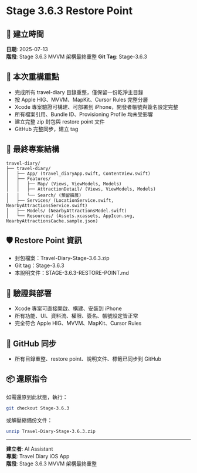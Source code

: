 # Stage 3.6.3 Restore Point

## 📅 建立時間
**日期**: 2025-07-13  
**階段**: Stage 3.6.3 MVVM 架構最終重整
**Git Tag**: Stage-3.6.3

## 🎯 本次重構重點
- 完成所有 travel-diary 目錄重整，僅保留一份乾淨主目錄
- 按 Apple HIG、MVVM、MapKit、Cursor Rules 完整分層
- Xcode 專案驗證可構建、可部署到 iPhone，開發者帳號與簽名設定完整
- 所有檔案引用、Bundle ID、Provisioning Profile 均未受影響
- 建立完整 zip 封包與 restore point 文件
- GitHub 完整同步，建立 tag

## 📁 最終專案結構
```
travel-diary/
├── travel-diary/
│   ├── App/ (travel_diaryApp.swift, ContentView.swift)
│   ├── Features/
│   │   ├── Map/ (Views, ViewModels, Models)
│   │   ├── AttractionDetail/ (Views, ViewModels, Models)
│   │   └── Search/ (預留擴展)
│   ├── Services/ (LocationService.swift, NearbyAttractionsService.swift)
│   ├── Models/ (NearbyAttractionsModel.swift)
│   └── Resources/ (Assets.xcassets, AppIcon.svg, NearbyAttractionsCache.sample.json)
```

## 🛡️ Restore Point 資訊
- 封包檔案：Travel-Diary-Stage-3.6.3.zip
- Git tag：Stage-3.6.3
- 本說明文件：STAGE-3.6.3-RESTORE-POINT.md

## 🚀 驗證與部署
- Xcode 專案可直接開啟、構建、安裝到 iPhone
- 所有功能、UI、資料流、權限、簽名、帳號設定皆正常
- 完全符合 Apple HIG、MVVM、MapKit、Cursor Rules

## 🔄 GitHub 同步
- 所有目錄重整、restore point、說明文件、標籤已同步到 GitHub

## 📦 還原指令
如需還原到此狀態，執行：
```bash
git checkout Stage-3.6.3
```
或解壓縮備份文件：
```bash
unzip Travel-Diary-Stage-3.6.3.zip
```

---
**建立者**: AI Assistant  
**專案**: Travel Diary iOS App  
**階段**: Stage 3.6.3 MVVM 架構最終重整 
